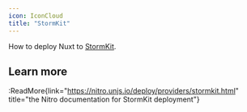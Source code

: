 ```yaml
---
icon: IconCloud
title: "StormKit"
---
```


How to deploy Nuxt to [StormKit](https://www.stormkit.io/).

## Learn more

:ReadMore{link="https://nitro.unjs.io/deploy/providers/stormkit.html" title="the Nitro documentation for StormKit deployment"}
